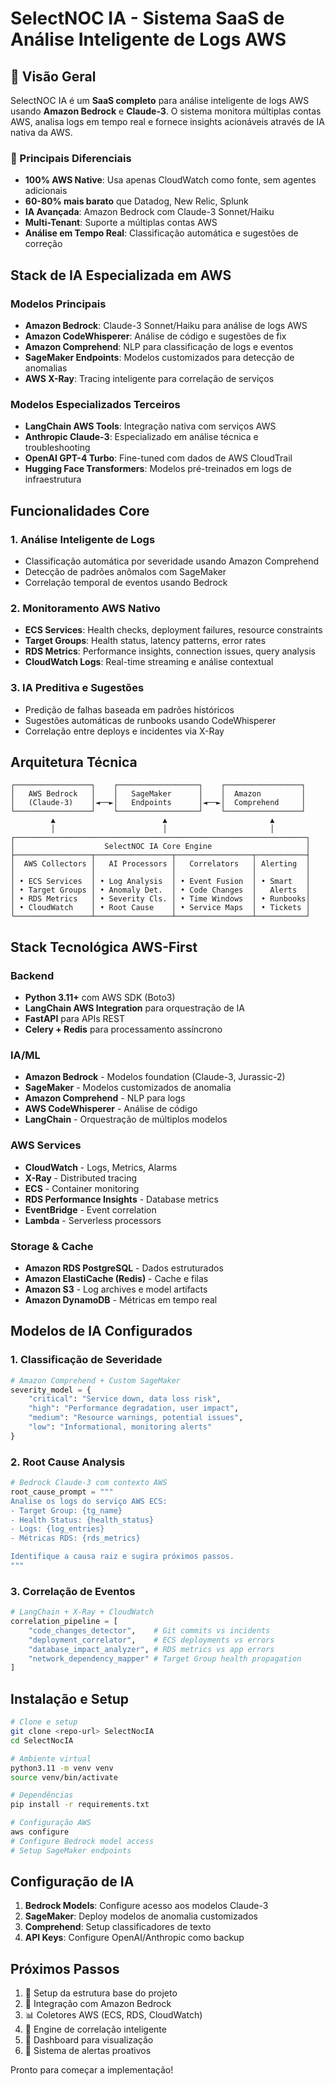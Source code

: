 # SelectNOC IA - Sistema SaaS de Análise Inteligente de Logs AWS

## 🎯 Visão Geral

SelectNOC IA é um **SaaS completo** para análise inteligente de logs AWS usando **Amazon Bedrock** e **Claude-3**. O sistema monitora múltiplas contas AWS, analisa logs em tempo real e fornece insights acionáveis através de IA nativa da AWS.

### 🚀 Principais Diferenciais

- **100% AWS Native**: Usa apenas CloudWatch como fonte, sem agentes adicionais
- **60-80% mais barato** que Datadog, New Relic, Splunk
- **IA Avançada**: Amazon Bedrock com Claude-3 Sonnet/Haiku
- **Multi-Tenant**: Suporte a múltiplas contas AWS
- **Análise em Tempo Real**: Classificação automática e sugestões de correção

## Stack de IA Especializada em AWS

### Modelos Principais
- **Amazon Bedrock**: Claude-3 Sonnet/Haiku para análise de logs AWS
- **Amazon CodeWhisperer**: Análise de código e sugestões de fix
- **Amazon Comprehend**: NLP para classificação de logs e eventos
- **SageMaker Endpoints**: Modelos customizados para detecção de anomalias
- **AWS X-Ray**: Tracing inteligente para correlação de serviços

### Modelos Especializados Terceiros
- **LangChain AWS Tools**: Integração nativa com serviços AWS
- **Anthropic Claude-3**: Especializado em análise técnica e troubleshooting
- **OpenAI GPT-4 Turbo**: Fine-tuned com dados de AWS CloudTrail
- **Hugging Face Transformers**: Modelos pré-treinados em logs de infraestrutura

## Funcionalidades Core

### 1. Análise Inteligente de Logs
- Classificação automática por severidade usando Amazon Comprehend
- Detecção de padrões anômalos com SageMaker
- Correlação temporal de eventos usando Bedrock

### 2. Monitoramento AWS Nativo
- **ECS Services**: Health checks, deployment failures, resource constraints
- **Target Groups**: Health status, latency patterns, error rates
- **RDS Metrics**: Performance insights, connection issues, query analysis
- **CloudWatch Logs**: Real-time streaming e análise contextual

### 3. IA Preditiva e Sugestões
- Predição de falhas baseada em padrões históricos
- Sugestões automáticas de runbooks usando CodeWhisperer
- Correlação entre deploys e incidentes via X-Ray

## Arquitetura Técnica

```
┌─────────────────┐    ┌──────────────────┐    ┌─────────────────┐
│   AWS Bedrock   │    │   SageMaker      │    │  Amazon         │
│   (Claude-3)    │◄──►│   Endpoints      │◄──►│  Comprehend     │
└─────────────────┘    └──────────────────┘    └─────────────────┘
         ▲                        ▲                       ▲
         │                        │                       │
┌─────────────────────────────────────────────────────────────────┐
│                    SelectNOC IA Core Engine                     │
├─────────────────┬─────────────────┬─────────────────┬───────────┤
│  AWS Collectors │   AI Processors │   Correlators   │ Alerting  │
│                 │                 │                 │           │
│ • ECS Services  │ • Log Analysis  │ • Event Fusion  │ • Smart   │
│ • Target Groups │ • Anomaly Det.  │ • Code Changes  │   Alerts  │
│ • RDS Metrics   │ • Severity Cls. │ • Time Windows  │ • Runbooks│
│ • CloudWatch    │ • Root Cause    │ • Service Maps  │ • Tickets │
└─────────────────┴─────────────────┴─────────────────┴───────────┘
```

## Stack Tecnológica AWS-First

### Backend
- **Python 3.11+** com AWS SDK (Boto3)
- **LangChain AWS Integration** para orquestração de IA
- **FastAPI** para APIs REST
- **Celery + Redis** para processamento assíncrono

### IA/ML
- **Amazon Bedrock** - Modelos foundation (Claude-3, Jurassic-2)
- **SageMaker** - Modelos customizados de anomalia
- **Amazon Comprehend** - NLP para logs
- **AWS CodeWhisperer** - Análise de código
- **LangChain** - Orquestração de múltiplos modelos

### AWS Services
- **CloudWatch** - Logs, Metrics, Alarms
- **X-Ray** - Distributed tracing
- **ECS** - Container monitoring
- **RDS Performance Insights** - Database metrics
- **EventBridge** - Event correlation
- **Lambda** - Serverless processors

### Storage & Cache
- **Amazon RDS PostgreSQL** - Dados estruturados
- **Amazon ElastiCache (Redis)** - Cache e filas
- **Amazon S3** - Log archives e model artifacts
- **Amazon DynamoDB** - Métricas em tempo real

## Modelos de IA Configurados

### 1. Classificação de Severidade
```python
# Amazon Comprehend + Custom SageMaker
severity_model = {
    "critical": "Service down, data loss risk",
    "high": "Performance degradation, user impact",
    "medium": "Resource warnings, potential issues",
    "low": "Informational, monitoring alerts"
}
```

### 2. Root Cause Analysis
```python
# Bedrock Claude-3 com contexto AWS
root_cause_prompt = """
Analise os logs do serviço AWS ECS:
- Target Group: {tg_name}
- Health Status: {health_status}
- Logs: {log_entries}
- Métricas RDS: {rds_metrics}

Identifique a causa raiz e sugira próximos passos.
"""
```

### 3. Correlação de Eventos
```python
# LangChain + X-Ray + CloudWatch
correlation_pipeline = [
    "code_changes_detector",    # Git commits vs incidents
    "deployment_correlator",    # ECS deployments vs errors
    "database_impact_analyzer", # RDS metrics vs app errors
    "network_dependency_mapper" # Target Group health propagation
]
```

## Instalação e Setup

```bash
# Clone e setup
git clone <repo-url> SelectNocIA
cd SelectNocIA

# Ambiente virtual
python3.11 -m venv venv
source venv/bin/activate

# Dependências
pip install -r requirements.txt

# Configuração AWS
aws configure
# Configure Bedrock model access
# Setup SageMaker endpoints
```

## Configuração de IA

1. **Bedrock Models**: Configure acesso aos modelos Claude-3
2. **SageMaker**: Deploy modelos de anomalia customizados
3. **Comprehend**: Setup classificadores de texto
4. **API Keys**: Configure OpenAI/Anthropic como backup

## Próximos Passos

1. 🔧 Setup da estrutura base do projeto
2. 🤖 Integração com Amazon Bedrock
3. 📊 Coletores AWS (ECS, RDS, CloudWatch)
4. 🧠 Engine de correlação inteligente
5. 📱 Dashboard para visualização
6. 🚨 Sistema de alertas proativos

Pronto para começar a implementação!

